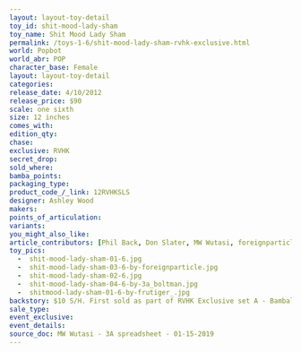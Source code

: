 ```yaml
---
layout: layout-toy-detail 
toy_id: shit-mood-lady-sham
toy_name: Shit Mood Lady Sham
permalink: /toys-1-6/shit-mood-lady-sham-rvhk-exclusive.html
world: Popbot
world_abr: POP
character_base: Female
layout: layout-toy-detail
categories: 
release_date: 4/10/2012
release_price: $90 
scale: one sixth
size: 12 inches
comes_with: 
edition_qty: 
chase: 
exclusive: RVHK
secret_drop: 
sold_where: 
bamba_points: 
packaging_type: 
product_code_/_link: 12RVHKSLS
designer: Ashley Wood
makers: 
points_of_articulation: 
variants: 
you_might_also_like: 
article_contributors: [Phil Back, Don Slater, MW Wutasi, foreignparticle, luciferbeck, 3a_boltman, frutiger_]
toy_pics: 
  -  shit-mood-lady-sham-01-6.jpg
  -  shit-mood-lady-sham-03-6-by-foreignparticle.jpg
  -  shit-mood-lady-sham-02-6.jpg  
  -  shit-mood-lady-sham-04-6-by-3a_boltman.jpg
  -  shitmood-lady-sham-01-6-by-frutiger_.jpg
backstory: $10 S/H. First sold as part of RVHK Exclusive set A - Bambaland allotment sold on 2012.05.07
sale_type: 
event_exclusive: 
event_details: 
source_doc: MW Wutasi - 3A spreadsheet - 01-15-2019
---
```

